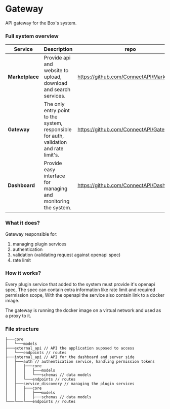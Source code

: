 # Gateway
API gateway for the Box's system.


### Full system overview
| Service      | Description | repo       |
|--------------|:-------------|------------|
| **Marketplace**  | Provide api and website to upload, download and search services. | https://github.com/ConnectAPI/MarketPlace  |
| **Gateway**      | The only entry point to the system, responsible for auth, validation and rate limit's. | https://github.com/ConnectAPI/Gateway |
| **Dashboard**    | Provide easy interface for managing and monitoring the system. | https://github.com/ConnectAPI/Dashboard |


### What it does?
Gateway responsible for:
1. managing plugin services
2. authentication
3. validation (validating request against openapi spec)
4. rate limit


### How it works?
Every plugin service that added to the system must provide it's openapi spec,
The spec can contain extra information like rate limit and required permission scope,
With the openapi the service also contain link to a docker image.

The gateway is running the docker image on a virtual network and used as a proxy to it.


### File structure
```
├───core
│   └───models
├───external_api // API the application suposed to access
│   └───endpoints // routes
├───internal_api // API for the dashboard and server side
│   ├───auth // authentication service, handling permission tokens
│   │   ├───core 
│   │   │   ├───models
│   │   │   └───schemas // data models
│   │   └───endpoints // routes
│   ├───service_discovery // managing the plugin services
│   │   ├───core
│   │   │   ├───models
│   │   │   ├───schemas // data models
└───└───└───endpoints // routes
```